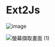 # Ext2Js
![image](https://user-images.githubusercontent.com/71810019/210293520-773f8d8b-4d1b-4cb1-994c-7c525e2b79d9.png)

![螢幕擷取畫面 (1)](https://user-images.githubusercontent.com/71810019/210293717-8308cd6d-e919-4e22-8fab-ba537568eacd.png)

